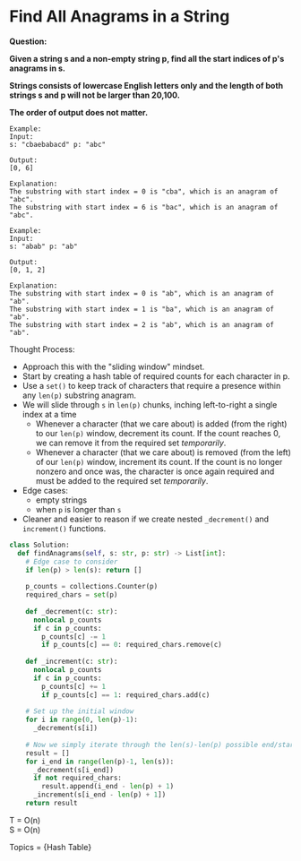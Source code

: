 # Find All Anagrams in a String

<b>Question:</b>

<b> Given a string s and a non-empty string p, find all the start indices of p's anagrams in s. </b>  
  
<b> Strings consists of lowercase English letters only and the length of both strings s and p will not be larger than 20,100.</b>  

<b>The order of output does not matter.</b>  

 
```
Example:
Input:
s: "cbaebabacd" p: "abc"

Output:
[0, 6]

Explanation:
The substring with start index = 0 is "cba", which is an anagram of "abc".
The substring with start index = 6 is "bac", which is an anagram of "abc".
```
```
Example:
Input:
s: "abab" p: "ab"

Output:
[0, 1, 2]

Explanation:
The substring with start index = 0 is "ab", which is an anagram of "ab".
The substring with start index = 1 is "ba", which is an anagram of "ab".
The substring with start index = 2 is "ab", which is an anagram of "ab".
```

Thought Process:
* Approach this with the "sliding window" mindset.
* Start by creating a hash table of required counts for each character in p.
* Use a `set()` to keep track of characters that require a presence within any `len(p)` substring anagram.
* We will slide through `s` in `len(p)` chunks, inching left-to-right a single index at a time
  * Whenever a character (that we care about) is added (from the right) to our `len(p)` window, decrement its count. If the count reaches 0, we can remove it from the required set <i>temporarily</i>.
  * Whenever a character (that we care about) is removed (from the left) of our `len(p)` window, increment its count. If the count is no longer nonzero and once was, the character is once again required and must be added to the required set <i>temporarily</i>.
* Edge cases: 
  * empty strings
  * when `p` is longer than `s`
* Cleaner and easier to reason if we create nested `_decrement()` and `increment()` functions.
  
```python
class Solution:
  def findAnagrams(self, s: str, p: str) -> List[int]:
    # Edge case to consider
    if len(p) > len(s): return []
    
    p_counts = collections.Counter(p)
    required_chars = set(p)
    
    def _decrement(c: str):
      nonlocal p_counts
      if c in p_counts:
        p_counts[c] -= 1
        if p_counts[c] == 0: required_chars.remove(c)
        
    def _increment(c: str):
      nonlocal p_counts
      if c in p_counts:
        p_counts[c] += 1
        if p_counts[c] == 1: required_chars.add(c)
    
    # Set up the initial window
    for i in range(0, len(p)-1):      
      _decrement(s[i])
    
    # Now we simply iterate through the len(s)-len(p) possible end/start indices
    result = []
    for i_end in range(len(p)-1, len(s)):
      _decrement(s[i_end])
      if not required_chars: 
        result.append(i_end - len(p) + 1)  
      _increment(s[i_end - len(p) + 1])
    return result
```

T = O(n)  
S = O(n)  

Topics = {Hash Table} 
